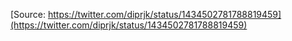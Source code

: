 [Source: https://twitter.com/diprjk/status/1434502781788819459](https://twitter.com/diprjk/status/1434502781788819459)